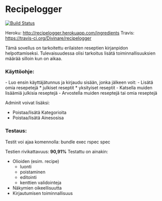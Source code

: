 Recipelogger
============


[![Build Status](https://api.travis-ci.org/Divinare/recipelogger.svg)](https://api.travis-ci.org/repositories/Divinare/recipelogger)

Heroku: http://recipelogger.herokuapp.com/ingredients
Travis: https://travis-ci.org/Divinare/recipelogger

Tämä sovellus on tarkoitettu erilaisten reseptien kirjanpidon helpottamiseksi. Tulevaisuudessa olisi tarkoitus lisätä toiminnallisuuksien määrää silloin kun on aikaa.

<h3>Käyttöohje:</h3>
- Luo ensin käyttäjätunnus ja kirjaudu sisään, jonka jälkeen voit:
- Lisätä omia resepetejä
   * julkiset reseptit
   * yksityiset reseptit
- Katsella muiden lisäämiä julkisia reseptejä
- Arvostella muiden reseptejä tai omia reseptejä

Adminit voivat lisäksi:
- Poistaa/lisätä Kategorioita
- Poistaa/lisätä Ainesosisa


<h3>Testaus:</h3>
Testit voi ajaa komennolla:
bundle exec rspec spec

Testien rivikattavuus: <b>90,91%</b>
Testattu on ainakin:
- Olioiden (esim. recipe)
  * luonti
  * poistaminen
  * editointi
  * kenttien validointeja
- Näkymien oikeellisuutta
- Kirjautumisen toiminnallisuus










